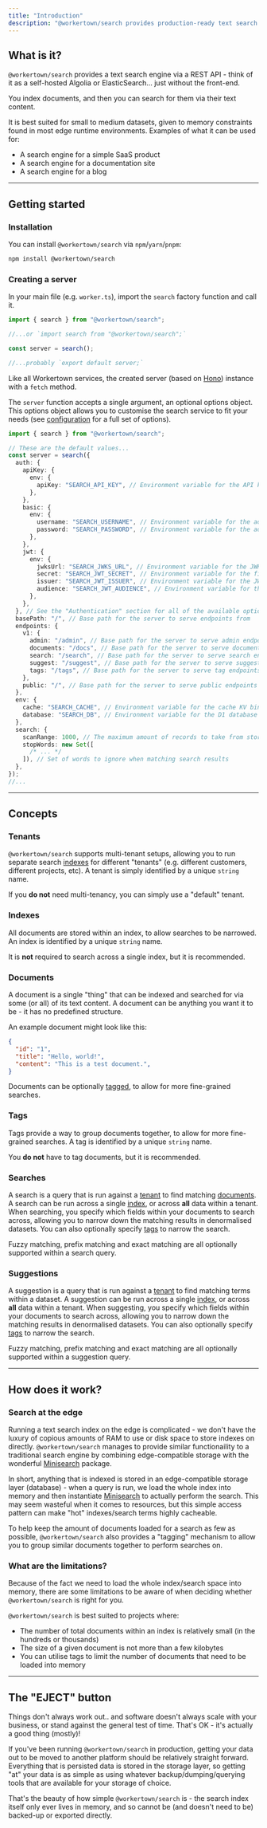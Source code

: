 ```yaml
---
title: "Introduction"
description: "@workertown/search provides production-ready text search at the edge."
---
```


## What is it?

`@workertown/search` provides a text search engine via a REST API - think of it
as a self-hosted Algolia or ElasticSearch... just without the front-end.

You index documents, and then you can search for them via their text content.

It is best suited for small to medium datasets, given to memory constraints
found in most edge runtime environments. Examples of what it can be used for:

- A search engine for a simple SaaS product
- A search engine for a documentation site
- A search engine for a blog

---

## Getting started

### Installation

You can install `@workertown/search` via `npm`/`yarn`/`pnpm`:

```bash
npm install @workertown/search
```

### Creating a server

In your main file (e.g. `worker.ts`), import the `search` factory function and
call it.

```ts
import { search } from "@workertown/search";

//...or `import search from "@workertown/search";`

const server = search();

//...probably `export default server;`
```

Like all Workertown services, the created server (based on
[Hono](https://hono.dev)) instance with a `fetch` method.

The `server` function accepts a single argument, an optional options object.
This options object allows you to customise the search service to fit your
needs (see [configuration](/docs/packages/search/configuration) for a full set
of options).

```ts
import { search } from "@workertown/search";

// These are the default values...
const server = search({
  auth: {
    apiKey: {
      env: {
        apiKey: "SEARCH_API_KEY", // Environment variable for the API key
      },
    },
    basic: {
      env: {
        username: "SEARCH_USERNAME", // Environment variable for the admin username
        password: "SEARCH_PASSWORD", // Environment variable for the admin password
      },
    },
    jwt: {
      env: {
        jwksUrl: "SEARCH_JWKS_URL", // Environment variable for the JWKS URL
        secret: "SEARCH_JWT_SECRET", // Environment variable for the fixed JWT secret
        issuer: "SEARCH_JWT_ISSUER", // Environment variable for the JWT issuer
        audience: "SEARCH_JWT_AUDIENCE", // Environment variable for the JWT audience
      },
    },
  }, // See the "Authentication" section for all of the available options in `auth`
  basePath: "/", // Base path for the server to serve endpoints from
  endpoints: {
    v1: {
      admin: "/admin", // Base path for the server to serve admin endpoints from
      documents: "/docs", // Base path for the server to serve documents endpoints from
      search: "/search", // Base path for the server to serve search endpoints from
      suggest: "/suggest", // Base path for the server to serve suggest endpoints from
      tags: "/tags", // Base path for the server to serve tag endpoints from
    },
    public: "/", // Base path for the server to serve public endpoints from
  },
  env: {
    cache: "SEARCH_CACHE", // Environment variable for the cache KV binding (Cloudflare Workers only)
    database: "SEARCH_DB", // Environment variable for the D1 database binding (Cloudflare Workers only)
  },
  search: {
    scanRange: 1000, // The maximum amount of records to take from storage at one time to search across
    stopWords: new Set([
      /* ... */
    ]), // Set of words to ignore when matching search results
  },
});
//...
```

---

## Concepts

### Tenants

`@workertown/search` supports multi-tenant setups, allowing you to run separate
search [indexes](#indexes) for different "tenants" (e.g. different customers,
different projects, etc). A tenant is simply identified by a unique `string`
name.

If you **do not** need multi-tenancy, you can simply use a "default" tenant.

### Indexes

All documents are stored within an index, to allow searches to be narrowed. An
index is identified by a unique `string` name.

It is **not** required to search across a single index, but it is recommended.

### Documents

A document is a single "thing" that can be indexed and searched for via some
(or all) of its text content. A document can be anything you want it to be - it
has no predefined structure.

An example document might look like this:

```json
{
  "id": "1",
  "title": "Hello, world!",
  "content": "This is a test document.",
}
```

Documents can be optionally [tagged](#tags), to allow for more fine-grained
searches.

### Tags

Tags provide a way to group documents together, to allow for more fine-grained
searches. A tag is identified by a unique `string` name.

You **do not** have to tag documents, but it is recommended.

### Searches

A search is a query that is run against a [tenant](#tenant) to find matching
[documents](#documents). A search can be run across a single [index](#indexes),
or across **all** data within a tenant. When searching, you specify which fields
within your documents to search across, allowing you to narrow down the matching
results in denormalised datasets. You can also optionally specify [tags](#tags)
to narrow the search.

Fuzzy matching, prefix matching and exact matching are all optionally supported
within a search query.

### Suggestions

A suggestion is a query that is run against a [tenant](#tenant) to find matching
terms within a dataset. A suggestion can be run across a single
[index](#indexes), or across **all** data within a tenant. When suggesting, you
specify which fields within your documents to search across, allowing you to
narrow down the matching results in denormalised datasets. You can also
optionally specify [tags](#tags) to narrow the search.

Fuzzy matching, prefix matching and exact matching are all optionally supported
within a suggestion query.

---

## How does it work?

### Search at the edge

Running a text search index on the edge is complicated - we don't have the
luxury of copious amounts of RAM to use or disk space to store indexes on
directly. `@workertown/search` manages to provide similar functionaility to a
traditional search engine by combining edge-compatible storage with the
wonderful [Minisearch](https://www.npmjs.com/package/minisearch) package.

In short, anything that is indexed is stored in an edge-compatible storage
layer (database) - when a query is run, we load the whole index into memory and
then instantiate [Minisearch](https://www.npmjs.com/package/minisearch) to
actually perform the search. This may seem wasteful when it comes to resources,
but this simple access pattern can make "hot" indexes/search terms highly
cacheable.

To help keep the amount of documents loaded for a search as few as possible,
`@workertown/search` also provides a "tagging" mechanism to allow you to group
similar documents together to perform searches on.

### What are the limitations?

Because of the fact we need to load the whole index/search space into memory,
there are some limitations to be aware of when deciding whether
`@workertown/search` is right for you.

`@workertown/search` is best suited to projects where:

- The number of total documents within an index is relatively small (in the
  hundreds or thousands)
- The size of a given document is not more than a few kilobytes
- You can utilise tags to limit the number of documents that need to be loaded
  into memory

---

## The "EJECT" button

Things don't always work out.. and software doesn't always scale with your
business, or stand against the general test of time. That's OK - it's actually
a good thing (mostly)!

If you've been running `@workertown/search` in production, getting your data out
to be moved to another platform should be relatively straight forward.
Everything that is persisted data is stored in the storage layer, so getting
"at" your data is as simple as using whatever backup/dumping/querying tools that
are available for your storage of choice.

That's the beauty of how simple `@workertown/search` is - the search index
itself only ever lives in memory, and so cannot be (and doesn't need to be)
backed-up or exported directly.
